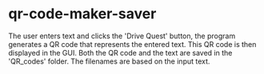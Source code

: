 # qr-code-maker-saver
The user enters text and clicks the 'Drive Quest' button, the program generates a QR code that represents the entered text. This QR code is then displayed in the GUI. Both the QR code and the text are saved in the 'QR_codes' folder. The filenames are based on the input text.
